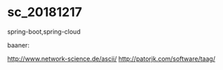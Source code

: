 # sc_20181217
spring-boot,spring-cloud

baaner:

http://www.network-science.de/ascii/
http://patorjk.com/software/taag/
